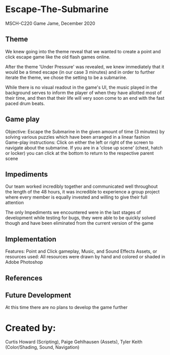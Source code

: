 # Escape-The-Submarine
MSCH-C220 Game Jame, December 2020

##	Theme
We knew going into the theme reveal that we wanted to create a point and click escape game like the old flash games online.

After the theme 'Under Pressure' was revealed, we knew immediately that it would be a timed escape (in our case 3 minutes) and in order to further iterate the theme, we chose the setting to be a submarine.

While there is no visual readout in the game's UI, the music played in the background serves to inform the player of when they have allotted most of their time, and then that their life will very soon come to an end with the fast paced drum beats.

##	Game play
Objective: Escape the Submarine in the given amount of time (3 minutes) by solving various puzzles which have been arranged in a linear fashion
Game-play instructions: Click on either the left or right of the screen to navigate about the submarine. If you are in a 'close up scene' (chest, hatch or locker) you can click at the bottom to return to the respective parent scene

##	Impediments
Our team worked incredibly together and communicated well throughout the length of the 48 hours, it was incredible to experience a group project where every member is equally invested and willing to give their full attention

The only Impediments we encountered were in the last stages of development while testing for bugs, they were able to be quickly solved though and have been eliminated from the current version of the game

##	Implementation
Features: Point and Click gameplay, Music, and Sound Effects
Assets, or resources used: All resources were drawn by hand and colored or shaded in Adobe Photoshop

##	References

##	Future Development
At this time there are no plans to develop the game further

#	Created by:
Curtis Howard (Scripting), Paige Gehlhausen (Assets), Tyler Keith (Color/Shading, Sound, Navigation)
